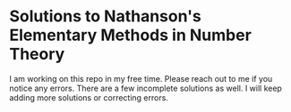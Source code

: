 # Solutions to Nathanson's Elementary Methods in Number Theory

I am working on this repo in my free time. Please reach out to me if you notice any errors. There are a few incomplete solutions as well. I will keep adding more solutions or correcting errors.

